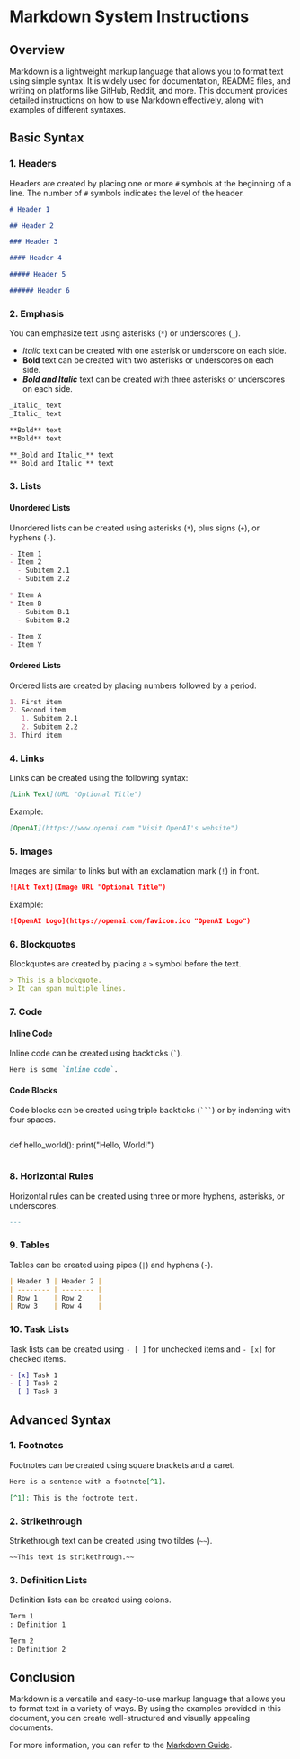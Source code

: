 # Markdown System Instructions

## Overview

Markdown is a lightweight markup language that allows you to format text using simple syntax. It is widely used for documentation, README files, and writing on platforms like GitHub, Reddit, and more. This document provides detailed instructions on how to use Markdown effectively, along with examples of different syntaxes.

## Basic Syntax

### 1. Headers

Headers are created by placing one or more `#` symbols at the beginning of a line. The number of `#` symbols indicates the level of the header.

```markdown
# Header 1

## Header 2

### Header 3

#### Header 4

##### Header 5

###### Header 6
```

### 2. Emphasis

You can emphasize text using asterisks (`*`) or underscores (`_`).

- _Italic_ text can be created with one asterisk or underscore on each side.
- **Bold** text can be created with two asterisks or underscores on each side.
- **_Bold and Italic_** text can be created with three asterisks or underscores on each side.

```markdown
_Italic_ text
_Italic_ text

**Bold** text
**Bold** text

**_Bold and Italic_** text
**_Bold and Italic_** text
```

### 3. Lists

#### Unordered Lists

Unordered lists can be created using asterisks (`*`), plus signs (`+`), or hyphens (`-`).

```markdown
- Item 1
- Item 2
  - Subitem 2.1
  - Subitem 2.2

* Item A
* Item B
  - Subitem B.1
  - Subitem B.2

- Item X
- Item Y
```

#### Ordered Lists

Ordered lists are created by placing numbers followed by a period.

```markdown
1. First item
2. Second item
   1. Subitem 2.1
   2. Subitem 2.2
3. Third item
```

### 4. Links

Links can be created using the following syntax:

```markdown
[Link Text](URL "Optional Title")
```

Example:

```markdown
[OpenAI](https://www.openai.com "Visit OpenAI's website")
```

### 5. Images

Images are similar to links but with an exclamation mark (`!`) in front.

```markdown
![Alt Text](Image URL "Optional Title")
```

Example:

```markdown
![OpenAI Logo](https://openai.com/favicon.ico "OpenAI Logo")
```

### 6. Blockquotes

Blockquotes are created by placing a `>` symbol before the text.

```markdown
> This is a blockquote.
> It can span multiple lines.
```

### 7. Code

#### Inline Code

Inline code can be created using backticks (`` ` ``).

```markdown
Here is some `inline code`.
```

#### Code Blocks

Code blocks can be created using triple backticks (` ``` `) or by indenting with four spaces.

```markdown

```

def hello_world():
print("Hello, World!")

```

```

### 8. Horizontal Rules

Horizontal rules can be created using three or more hyphens, asterisks, or underscores.

```markdown
---
```

### 9. Tables

Tables can be created using pipes (`|`) and hyphens (`-`).

```markdown
| Header 1 | Header 2 |
| -------- | -------- |
| Row 1    | Row 2    |
| Row 3    | Row 4    |
```

### 10. Task Lists

Task lists can be created using `- [ ]` for unchecked items and `- [x]` for checked items.

```markdown
- [x] Task 1
- [ ] Task 2
- [ ] Task 3
```

## Advanced Syntax

### 1. Footnotes

Footnotes can be created using square brackets and a caret.

```markdown
Here is a sentence with a footnote[^1].

[^1]: This is the footnote text.
```

### 2. Strikethrough

Strikethrough text can be created using two tildes (`~~`).

```markdown
~~This text is strikethrough.~~
```

### 3. Definition Lists

Definition lists can be created using colons.

```markdown
Term 1
: Definition 1

Term 2
: Definition 2
```

## Conclusion

Markdown is a versatile and easy-to-use markup language that allows you to format text in a variety of ways. By using the examples provided in this document, you can create well-structured and visually appealing documents.

For more information, you can refer to the [Markdown Guide](https://www.markdownguide.org/).
